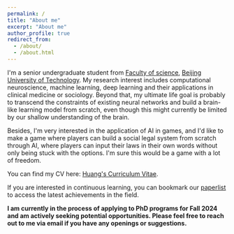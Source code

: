 ```yaml
---
permalink: /
title: "About me"
excerpt: "About me"
author_profile: true
redirect_from: 
  - /about/
  - /about.html
---
```


I'm a senior undergraduate student from [Faculty of science](https://slxy.bjut.edu.cn/), [Beijing University of Technology](https://www.bjut.edu.cn/). My research interest includes computational neuroscience, machine learning, deep learning and their applications in clinical medicine or sociology. Beyond that, my ultimate life goal is probably to transcend the constraints of existing neural networks and build a brain-like learning model from scratch, even though this might currently be limited by our shallow understanding of the brain.

Besides, I'm very interested in the application of AI in games, and I'd like to make a game where players can build a social legal system from scratch through AI, where players can input their laws in their own words without only being stuck with the options. I'm sure this would be a game with a lot of freedom.

You can find my CV here: [Huang's Curriculum Vitae](../assets/CV_M.%20Huang.pdf).

If you are interested in continuous learning, you can bookmark our [paperlist](https://github.com/lywang3081/Awesome-Continual-Learning) to access the latest achievements in the field.

**I am currently in the process of applying to PhD programs for Fall 2024 and am actively seeking potential opportunities. Please feel free to reach out to me via email if you have any openings or suggestions.**


